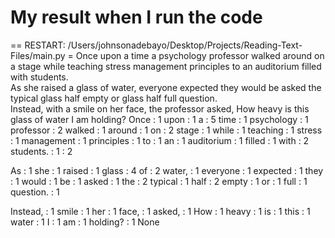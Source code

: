 # My result when I run the code

== RESTART: /Users/johnsonadebayo/Desktop/Projects/Reading-Text-Files/main.py =
Once upon a time a psychology professor walked around on a stage while teaching stress management principles to an auditorium filled with students.  
As she raised a glass of water, everyone expected they would be asked the typical glass half empty or glass half full question.  
Instead, with a smile on her face, the professor asked, How heavy is this glass of water I am holding?
Once : 1
upon : 1
a : 5
time : 1
psychology : 1
professor : 2
walked : 1
around : 1
on : 2
stage : 1
while : 1
teaching : 1
stress : 1
management : 1
principles : 1
to : 1
an : 1
auditorium : 1
filled : 1
with : 2
students. : 1
 : 2

As : 1
she : 1
raised : 1
glass : 4
of : 2
water, : 1
everyone : 1
expected : 1
they : 1
would : 1
be : 1
asked : 1
the : 2
typical : 1
half : 2
empty : 1
or : 1
full : 1
question. : 1

Instead, : 1
smile : 1
her : 1
face, : 1
asked, : 1
How : 1
heavy : 1
is : 1
this : 1
water : 1
I : 1
am : 1
holding? : 1
None
